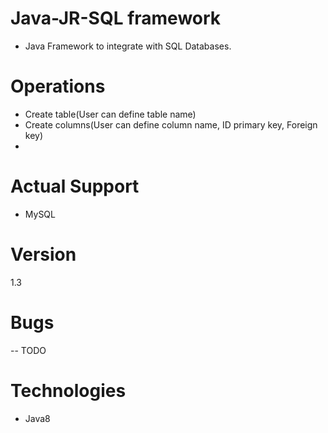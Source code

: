 # Java-JR-SQL framework
  - Java Framework to integrate with SQL Databases.

# Operations  
  - Create table(User can define table name)
  - Create columns(User can define column name, ID primary key, Foreign key)
  - 
  
# Actual Support
  - MySQL
  
# Version 
  1.3
  
# Bugs
  -- TODO
  
# Technologies
 - Java8
 
